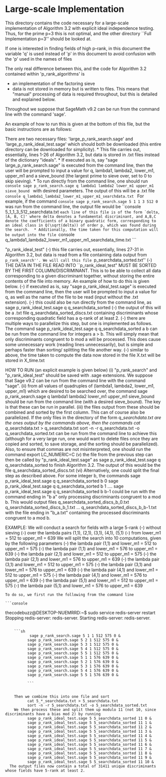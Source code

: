 # Large-scale Implementation

This directory contains the code necessary for a large-scale implementation of Algorithm 3.2 with explicit ideal independence testing. 
Thus, for the prime p=3 this is not optimal, and the other directory ``Full Implementation p=3'' should be looked at. 

If one is interested in finding fields of high p-rank, in this document the variable 'q' is used instead of 'p' in this document 
to avoid confusion with the 'p' used in the names of files

The only real difference between this, and the code for Algorithm 3.2 contained within 'p_rank_algorithms' is 
  * an implementation of the factoring sieve
  * data is not stored in memory but is written to files. This means that "manual" processing of data is required throughout, but this is detailed and explained below. 

Throughout we suppose that SageMath v9.2 can be run from the command line with the command 'sage'. 

An example of how to run this is given at the bottom of this file, but the basic instructions are as follows:

There are two necessary files: 'large_p_rank_search.sage' and 'large_p_rank_ideal_test.sage' which should both be downloaded (this entire directory can be downloaded for simplicity). 
    * This file carries out, essentially, lines 1-26 of Algorithm 3.2, but data is stored in .txt files instead of the dictionary "ideals".
    * If executed as is, say "sage large_p_rank_search.sage" is executed from the command line, then the user will be prompted to 
        input a value for q, lambda1, lambda2, lower_m1, upper_m1 and a sieve_bound (the largest prime to sieve over, set to 0 
        to skip sieving). 
    * To run directly from the command line, one should run 
    ```console
      sage p_rank_search.sage q lambda1 lambda2 lower_m1 upper_m1 sieve_bound
      ```
      with desired parameters. The output of this will be a .txt file 
            ```console
            q_lambda1_lambda2_lower_m1_upper_m1_searchdata.txt
            ```
        For example, if the command 
        ```console
        sage p_rank_search.sage 5 1 1 3 512 0
        ```
        was run from the command line, the output file would be
        ``console
        5_1_1_3_512_searchdata.txt
        ```
        each line of this file is of the form `delta, [A, B, C]' where delta denotes a fundamental discriminant, and A,B,C denote the coefficients of a binary quadratic form, corresponding to an ideal class in Q(\sqrt(delta)) of order p, which was found during the search. 
    * Additionally, the time taken for this computation will be output into the file 
      ```console
            q_lambda1_lambda2_lower_m1_upper_m1_searchdata_time.txt
            ```
          
       
 "p_rank_ideal_test"
    (-) this file carries out, essentially, lines 27-31 in Algorithm 3.2, but data is read from a file containing data output
        from ``p_rank_search''. We will call this file ``p_searchdata_sorted.txt''
    (-) THE DATA IN THE FILE READ INTO ``p_rank_ideal_test" MUST BE SORTED BY THE FIRST COLUMN/DISCRIMINANT. This is to be able to collect
        all data corresponding to a given discriminant together, without storing the entire contents of the file into memory. An example
        of how to do this is given below. 
    (-) if executed as is, say "sage p_rank_ideal_test.sage" is executed from the command line, then the user will be prompted to input
        a value for q, as well as the name of the file to be read (input without the .txt extension).
    (-) this could also be run directly from the command line, as 
            sage p_rank_ideal_test.sage q q_searchdata_sorted
    (-) the output of this will be a .txt file
            q_searchdata_sorted_discs.txt
        containing discriminants whose corresponding quadratic field has a q-rank of at least 2. 
    (-) there are multiple ways to parallelize this step, but one is implemented as follows. The command 
            sage p_rank_ideal_test.sage q q_searchdata_sorted a b
        can be run from the command line for integers a > b. This will simply mean that only discriminants congruent to b mod a will 
        be processed. This does cause some unnecessary work (reading lines unnecessarily), but is simple and perhaps faster than 
        sorting/ splitting the file another way. 
    (-) similar to above, the time taken to compute the data now stored in the file X.txt will be stored in X_time.txt

HOW TO RUN (an explicit example is given below)
  (i) "p_rank_search" and "p_rank_ideal_test" should be saved with .sage extensions. We suppose that Sage v9.2 can be run 
      from the command line with the command "sage". 
 (ii) from all values of quadruples of (lambda1, lambda2, lower_m1, upper_m1)  which are desired to be searched over, the command 
            sage p_rank_search.sage q lambda1 lambda2 lower_m1 upper_m1 sieve_bound
        should be run from the command line (with a desired sieve_bound). The key is that these can be run in parallel. 
 (iii) the files output from these should be combined and sorted by the first column. This can of course also be parallelized. 
       If the only files in the directory of the form q_*_searchdata.txt are the ones output by the commands above, then the commands
            cat q_*_searchdata.txt > q_searchdata.txt
            sort -n -r q_searchdata.txt -o q_searchdata_sorted.txt
        can be run from the command line to achieve this (although for a very large run, one would want to delete files once they are         copied and sorted, to save storage, and the sorting should be parallelized). Also, to ensure that commas are not misinterpreted, one should run the command 
             export LC_NUMERIC=C
   (v) the file from the previous step can then be called by "p_rank_ideal_test.sage" as
            sage p_rank_ideal_test.sage q q_searchdata_sorted
        to finish Algorithm 3.2. The output of this would be the file 
            q_searchdata_sorted_discs.txt
  (vi) Alternatively, one could split the final step as described above. For some integer b, the commands 
            sage p_rank_ideal_test.sage q q_searchdata_sorted b 0
            sage p_rank_ideal_test.sage q q_searchdata_sorted b 1
            ....
            sage p_rank_ideal_test.sage q q_searchdata_sorted b b-1
        could be run with the command ending in "b a" only processing discriminants congruent to a mod b. This would output files 
            q_searchdata_sorted_discs_b_0.txt
            q_searchdata_sorted_discs_b_1.txt
            ...
            q_searchdata_sorted_discs_b_b-1.txt
        with the file ending in "b_a.txt" containing the processed discriminants congruent to a mod b. 

EXAMPLE:
    We will conduct a search for fields with a large 5-rank
          (-) without sieving
          (-) over the lambda pairs (1,1), (2,1), (3,1), (4,1), (5,1)
          (-) from lower_m1 = 512 to upper_m1 = 639
    We will split the search into 10 computations, given by the following parameters 
          (-) the lambda pair (1,1) and lower_m1 = 512 to upper_m1 = 575
          (-) the lambda pair (1,1) and lower_m1 = 576 to upper_m1 = 639
          (-) the lambda pair (2,1) and lower_m1 = 512 to upper_m1 = 575
          (-) the lambda pair (2,1) and lower_m1 = 576 to upper_m1 = 639
          (-) the lambda pair (3,1) and lower_m1 = 512 to upper_m1 = 575
          (-) the lambda pair (3,1) and lower_m1 = 576 to upper_m1 = 639
          (-) the lambda pair (4,1) and lower_m1 = 512 to upper_m1 = 575
          (-) the lambda pair (4,1) and lower_m1 = 576 to upper_m1 = 639
          (-) the lambda pair (5,1) and lower_m1 = 512 to upper_m1 = 575
          (-) the lambda pair (5,1) and lower_m1 = 576 to upper_m1 = 639
          
    To do so, we first run the following from the command line
    
    ```console

thecodebuzz@DESKTOP-NUEMRRD:~$ sudo service redis-server restart
Stopping redis-server: redis-server.
Starting redis-server: redis-server.



```

    ```sh
           sage p_rank_search.sage 5 1 1 512 575 0 &
          sage p_rank_search.sage 5 2 1 512 575 0 &
          sage p_rank_search.sage 5 3 1 512 575 0 &
          sage p_rank_search.sage 5 4 1 512 575 0 &
          sage p_rank_search.sage 5 5 1 512 575 0 &
          sage p_rank_search.sage 5 1 1 576 639 0 &
          sage p_rank_search.sage 5 2 1 576 639 0 &
          sage p_rank_search.sage 5 3 1 576 639 0 &
          sage p_rank_search.sage 5 4 1 576 639 0 &
          sage p_rank_search.sage 5 5 1 576 639 0 &
          
          ```

         
    Then we combine this into one file and sort
          cat 5_*_searchdata.txt > 5_searchdata.txt
          sort -n -r 5_searchdata.txt -o 5_searchdata_sorted.txt
    We then process these and split them up modulo 11 (not 10, since discriminants have a bias mod 2) by running 
          sage p_rank_ideal_test.sage 5 5_searchdata_sorted 11 0 &
          sage p_rank_ideal_test.sage 5 5_searchdata_sorted 11 1 &
          sage p_rank_ideal_test.sage 5 5_searchdata_sorted 11 2 &
          sage p_rank_ideal_test.sage 5 5_searchdata_sorted 11 3 &
          sage p_rank_ideal_test.sage 5 5_searchdata_sorted 11 4 &
          sage p_rank_ideal_test.sage 5 5_searchdata_sorted 11 5 &
          sage p_rank_ideal_test.sage 5 5_searchdata_sorted 11 6 &
          sage p_rank_ideal_test.sage 5 5_searchdata_sorted 11 7 &
          sage p_rank_ideal_test.sage 5 5_searchdata_sorted 11 8 &
          sage p_rank_ideal_test.sage 5 5_searchdata_sorted 11 9 &
          sage p_rank_ideal_test.sage 5 5_searchdata_sorted 11 10 &
  The output files now contain a total of 31411 unique discriminants whose fields have 5-rank at least 2. 
        
        
